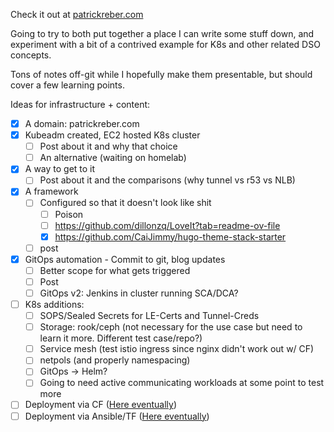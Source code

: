 Check it out at [patrickreber.com](https://patrickreber.com)

Going to try to both put together a place I can write some stuff down, and experiment with a bit of a contrived example for K8s and other related DSO concepts. 

Tons of notes off-git while I hopefully make them presentable, but should cover a few learning points. 


Ideas for infrastructure + content:
* [x] A domain: patrickreber.com
* [x] Kubeadm created, EC2 hosted K8s cluster 
	* [ ] Post about it and why that choice
	* [ ] An alternative (waiting on homelab)
* [x] A way to get to it
	* [ ] Post about it and the comparisons (why tunnel vs r53 vs NLB)
* [x] A framework
	* [ ] Configured so that it doesn't look like shit
 		* [ ] Poison 
 		* [ ] https://github.com/dillonzq/LoveIt?tab=readme-ov-file
		* [X] https://github.com/CaiJimmy/hugo-theme-stack-starter
	* [ ] post
* [X] GitOps automation - Commit to git, blog updates
	* [ ] Better scope for what gets triggered
	* [ ] Post
 	* [ ] GitOps v2: Jenkins in cluster running SCA/DCA?
* [ ] K8s additions:
	* [ ] SOPS/Sealed Secrets for LE-Certs and Tunnel-Creds 
	* [ ] Storage: rook/ceph (not necessary for the use case but need to learn it more. Different test case/repo?)
	* [ ] Service mesh (test istio ingress since nginx didn't work out w/ CF)
	* [ ] netpols (and properly namespacing)
	* [ ] GitOps -> Helm? 
	* [ ] Going to need active communicating workloads at some point to test more
* [ ] Deployment via CF ([Here eventually](https://github.com/reberp/AWS-automations/tree/main/CloudFormation))
* [ ] Deployment via Ansible/TF ([Here eventually](https://github.com/reberp/AWS-automations/))
